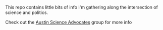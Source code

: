 This repo contains little bits of info I'm gathering along the intersection of science and politics. 


Check out the [Austin Science Advocates](https://austinscienceadvocates.wordpress.com/) group for more info